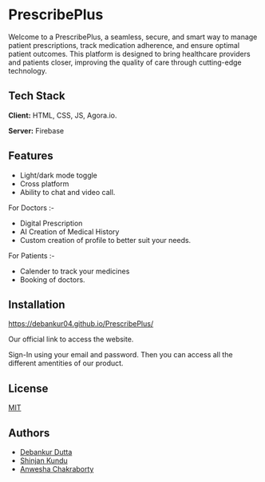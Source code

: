 
# PrescribePlus

Welcome to a PrescribePlus, a seamless, secure, and smart way to manage patient prescriptions, track medication adherence, and ensure optimal patient outcomes. This platform is designed to bring healthcare providers and patients closer, improving the quality of care through cutting-edge technology.

## Tech Stack

**Client:** HTML, CSS, JS, Agora.io.

**Server:** Firebase


## Features

- Light/dark mode toggle
- Cross platform
- Ability to chat and video call.

For Doctors :-
- Digital Prescription
- AI Creation of Medical History
- Custom creation of profile to better suit your needs.

For Patients :-
- Calender to track your medicines
- Booking of doctors.


## Installation

https://debankur04.github.io/PrescribePlus/

Our official link to access the website. 

Sign-In using your email and password. Then you can access all the different amentities of our product.

## License

[MIT](https://choosealicense.com/licenses/mit/)


## Authors

- [Debankur Dutta](https://github.com/Debankur04)
- [Shinjan Kundu](https://github.com/Galahad19)
- [Anwesha Chakraborty](https://github.com/CSE-Anwesha)
